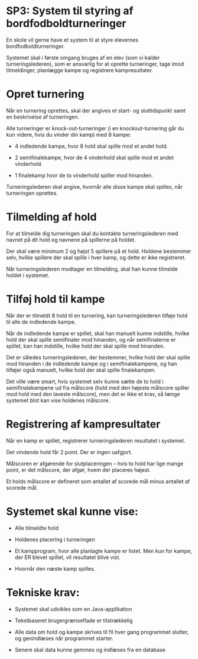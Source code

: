# SP3: System til styring af bordfodboldturneringer

En skole vil gerne have et system til at styre elevernes bordfodboldturneringer.

Systemet skal i første omgang bruges af en elev (som vi kalder turneringslederen), som er ansvarlig for at oprette turneringer, tage imod tilmeldinger, planlægge kampe og registrere kampresultater.

# Opret turnering

Når en turnering oprettes, skal der angives et start- og sluttidspunkt samt en beskrivelse af turneringen.

Alle turneringer er knock-out-turneringer (i en knockout-turnering går du kun videre, hvis du vinder din kamp) med 8 kampe:

- 4 indledende kampe, hvor 8 hold skal spille mod et andet hold.

- 2 semifinalekampe, hvor de 4 vinderhold skal spille mod et andet vinderhold.

- 1 finalekamp hvor de to vinderhold spiller mod hinanden.

Turneringslederen skal angive, hvornår alle disse kampe skal spilles, når turneringen oprettes.

# Tilmelding af hold

For at tilmelde dig turneringen skal du kontakte turneringslederen med navnet på dit hold og navnene på spillerne på holdet.

Der skal være minimum 2 og højst 5 spillere på et hold. Holdene bestemmer selv, hvilke spillere der skal spille i hver kamp, og dette er ikke registreret.

Når turneringslederen modtager en tilmelding, skal han kunne tilmelde holdet i systemet.

# Tilføj hold til kampe

Når der er tilmeldt 8 hold til en turnering, kan turneringslederen tilføje hold til alle de indledende kampe.

Når de indledende kampe er spillet, skal han manuelt kunne indstille, hvilke hold der skal spille semifinaler mod hinanden, og når semifinalerne er spillet, kan han indstille, hvilke hold der skal spille mod hinanden.

Det er således turneringslederen, der bestemmer, hvilke hold der skal spille mod hinanden i de indledende kampe og i semifinalekampene, og han tilføjer også manuelt, hvilke hold der skal spille finalekampen.

Det ville være smart, hvis systemet selv kunne sætte de to hold i semifinalekampene ud fra målscore (hold med den højeste målscore spiller mod hold med den laveste målscore), men det er ikke et krav, så længe systemet blot kan vise holdenes målscore.

# Registrering af kampresultater

Når en kamp er spillet, registrerer turneringslederen resultatet i systemet.

Det vindende hold får 2 point. Der er ingen uafgjort.

Målscoren er afgørende for slutplaceringen – hvis to hold har lige mange point, er det målscore, der afgør, hvem der placeres højest.

Et holds målscore er defineret som antallet af scorede mål minus antallet af scorede mål.

# Systemet skal kunne vise:

- Alle tilmeldte hold

- Holdenes placering i turneringen

- Et kampprogram, hvor alle planlagte kampe er listet. Men kun for kampe, der ER blevet spillet, vil resultatet blive vist.

- Hvornår den næste kamp spilles.

# Tekniske krav:

- Systemet skal udvikles som en Java-applikation

- Tekstbaseret brugergrænseflade er tilstrækkelig

- Alle data om hold og kampe skrives til fil hver gang programmet slutter, og genindlæses når programmet starter.

- Senere skal data kunne gemmes og indlæses fra en database
